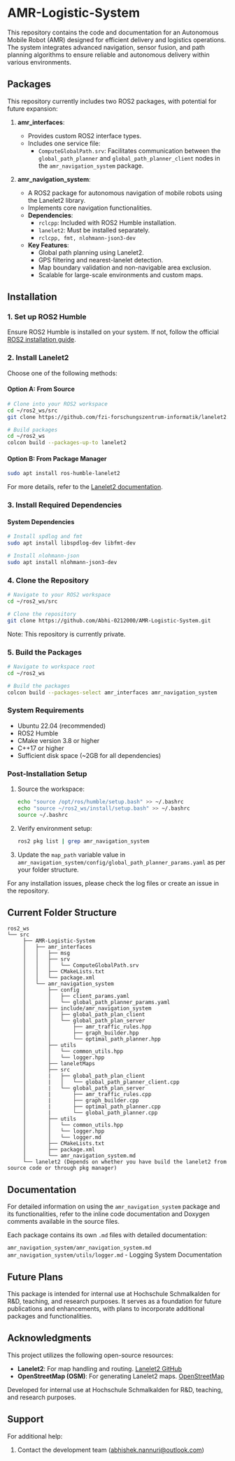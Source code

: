 # AMR-Logistic-System
This repository contains the code and documentation for an Autonomous Mobile Robot (AMR) designed for efficient delivery and logistics operations. The system integrates advanced navigation, sensor fusion, and path planning algorithms to ensure reliable and autonomous delivery within various environments.

## Packages

This repository currently includes two ROS2 packages, with potential for future expansion:

1. **amr_interfaces**:
    - Provides custom ROS2 interface types.
    - Includes one service file:
      - `ComputeGlobalPath.srv`: Facilitates communication between the `global_path_planner` and `global_path_planner_client` nodes in the `amr_navigation_system` package.

2. **amr_navigation_system**:
    - A ROS2 package for autonomous navigation of mobile robots using the Lanelet2 library.
    - Implements core navigation functionalities.
    - **Dependencies**:
      - `rclcpp`: Included with ROS2 Humble installation.
      - `lanelet2`: Must be installed separately.
      - `rclcpp, fmt, nlohmann-json3-dev`
    - **Key Features**:
      - Global path planning using Lanelet2.
      - GPS filtering and nearest-lanelet detection.
      - Map boundary validation and non-navigable area exclusion.
      - Scalable for large-scale environments and custom maps.

## Installation

### 1. Set up ROS2 Humble
Ensure ROS2 Humble is installed on your system. If not, follow the official [ROS2 installation guide](https://docs.ros.org/en/humble/Installation/Ubuntu-Install-Debs.html#install-ros-2-packages).

### 2. Install Lanelet2
Choose one of the following methods:

#### Option A: From Source
```bash
# Clone into your ROS2 workspace
cd ~/ros2_ws/src
git clone https://github.com/fzi-forschungszentrum-informatik/lanelet2.git

# Build packages
cd ~/ros2_ws
colcon build --packages-up-to lanelet2
```

#### Option B: From Package Manager
```bash
sudo apt install ros-humble-lanelet2
```
For more details, refer to the [Lanelet2 documentation](https://github.com/fzi-forschungszentrum-informatik/Lanelet2).

### 3. Install Required Dependencies

#### System Dependencies
```bash
# Install spdlog and fmt
sudo apt install libspdlog-dev libfmt-dev

# Install nlohmann-json
sudo apt install nlohmann-json3-dev
```

### 4. Clone the Repository
```bash
# Navigate to your ROS2 workspace
cd ~/ros2_ws/src

# Clone the repository
git clone https://github.com/Abhi-0212000/AMR-Logistic-System.git
```
Note: This repository is currently private.

### 5. Build the Packages
```bash
# Navigate to workspace root
cd ~/ros2_ws

# Build the packages
colcon build --packages-select amr_interfaces amr_navigation_system
```
### System Requirements

- Ubuntu 22.04 (recommended)
- ROS2 Humble
- CMake version 3.8 or higher
- C++17 or higher
- Sufficient disk space (~2GB for all dependencies)

### Post-Installation Setup

1. Source the workspace:
   ```bash
   echo "source /opt/ros/humble/setup.bash" >> ~/.bashrc
   echo "source ~/ros2_ws/install/setup.bash" >> ~/.bashrc
   source ~/.bashrc
   ```

2. Verify environment setup:
   ```bash
   ros2 pkg list | grep amr_navigation_system
   ```

3. Update the `map_path` variable value in `amr_navigation_system/config/global_path_planner_params.yaml` as per your folder structure. 

For any installation issues, please check the log files or create an issue in the repository.


## Current Folder Structure

```plaintext
ros2_ws
└── src
     ├── AMR-Logistic-System
     │   ├── amr_interfaces
     │   │   ├── msg
     │   │   ├── srv
     │   │   │   └── ComputeGlobalPath.srv
     │   │   ├── CMakeLists.txt
     │   │   └── package.xml
     │   └── amr_navigation_system
     │       ├── config
     │       │   ├── client_params.yaml
     │       │   └── global_path_planner_params.yaml
     │       ├── include/amr_navigation_system
     │       │   ├── global_path_plan_client
     │       │   └── global_path_plan_server
     │       │       ├── amr_traffic_rules.hpp
     │       │       ├── graph_builder.hpp
     │       │       └── optimal_path_planner.hpp
     │       ├── utils
     │       │   └── common_utils.hpp
     │       │   └── logger.hpp
     │       ├── laneletMaps
     │       ├── src
     │       |   ├── global_path_plan_client
     │       |   │   └── global_path_planner_client.cpp
     │       |   └── global_path_plan_server
     │       |       ├── amr_traffic_rules.cpp
     │       |       ├── graph_builder.cpp
     │       |       ├── optimal_path_planner.cpp
     │       |       └── global_path_planner.cpp
     │       ├── utils
     │       │   └── common_utils.hpp
     │       │   └── logger.hpp
     │       │   └── logger.md
     │       ├── CMakeLists.txt
     │       ├── package.xml
     │       └── amr_navigation_system.md 
     └── lanelet2 (Depends on whether you have build the lanelet2 from source code or through pkg manager)
```

## Documentation

For detailed information on using the `amr_navigation_system` package and its functionalities, refer to the inline code documentation and Doxygen comments available in the source files.

Each package contains its own `.md` files with detailed documentation:

`amr_navigation_system/amr_navigation_system.md`
`amr_navigation_system/utils/logger.md`   -    Logging System Documentation

## Future Plans

This package is intended for internal use at Hochschule Schmalkalden for R&D, teaching, and research purposes. It serves as a foundation for future publications and enhancements, with plans to incorporate additional packages and functionalities.

## Acknowledgments

This project utilizes the following open-source resources:
- **Lanelet2**: For map handling and routing. [Lanelet2 GitHub](https://github.com/fzi-forschungszentrum-informatik/Lanelet2)
- **OpenStreetMap (OSM)**: For generating Lanelet2 maps. [OpenStreetMap](https://www.openstreetmap.org/)

Developed for internal use at Hochschule Schmalkalden for R&D, teaching, and research purposes.

## Support

For additional help:
1. Contact the development team (abhishek.nannuri@outlook.com)